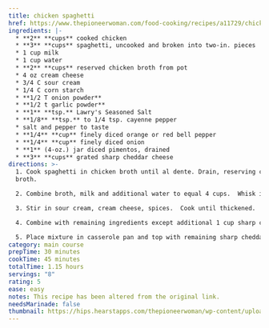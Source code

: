 ```yaml
---
title: chicken spaghetti
href: https://www.thepioneerwoman.com/food-cooking/recipes/a11729/chicken-spaghetti-recipe/?utm_source=google&utm_medium=cpc&utm_campaign=mgu_ga_pw_md_pmx_hybd_mix_us_17963889983&gad_source=1&gad_campaignid=17957914252&gbraid=0AAAAABxutSqhGD5YEAr-keDuQ-lOOOlEf&gclid=CjwKCAjw1dLDBhBoEiwAQNRiQVQ5jqWSZ5mrhp_jWraHSv4hgNFIXgBAzjjhojXwHwKs0J6L3bcV1BoCvAgQAvD_BwE
ingredients: |-
  * **2** **cups** cooked chicken
  * **3** **cups** spaghetti, uncooked and broken into two-in. pieces
  * 1﻿ cup milk
  * 1﻿ cup water
  * **2** **cups** reserved chicken broth from pot
  * 4﻿ oz cream cheese
  * 3﻿/4 C sour cream
  * 1﻿/4 C corn starch
  * **1﻿/2 T onion powder**
  * **1﻿/2 t garlic powder**
  * **1** **tsp.** Lawry's Seasoned Salt
  * **1/8** **tsp.** to 1/4 tsp. cayenne pepper
  * s﻿alt and pepper to taste
  * **1/4** **cup** finely diced orange or red bell pepper
  * **1/4** **cup** finely diced onion
  * **1** (4-oz.) jar diced pimentos, drained
  * **3** **cups** grated sharp cheddar cheese
directions: >-
  1. Cook spaghetti in chicken broth until al dente. Drain, reserving chicken
  broth.

  2. C﻿ombine broth, milk and additional water to equal 4 cups.  Whisk in cornstarch.  Bring to a boil.

  3. S﻿tir in sour cream, cream cheese, spices.  Cook until thickened.

  4. Combine with remaining ingredients except additional 1 cup sharp cheddar.

  5. Place mixture in casserole pan and top with remaining sharp cheddar. Cover and freeze up to six months, cover and refrigerate up to two days, or bake immediately: 350°F for 45 minutes until bubbly. (If the cheese on top starts to get too cooked, cover with foil).
category: main course
prepTime: 30 minutes
cookTime: 45 minutes
totalTime: 1.15 hours
servings: "8"
rating: 5
ease: easy
notes: T﻿his recipe has been altered from the original link.
needsMarinade: false
thumbnail: https://hips.hearstapps.com/thepioneerwoman/wp-content/uploads/2007/06/497215724_1fb3558883.jpg?resize=980:*
---
```

